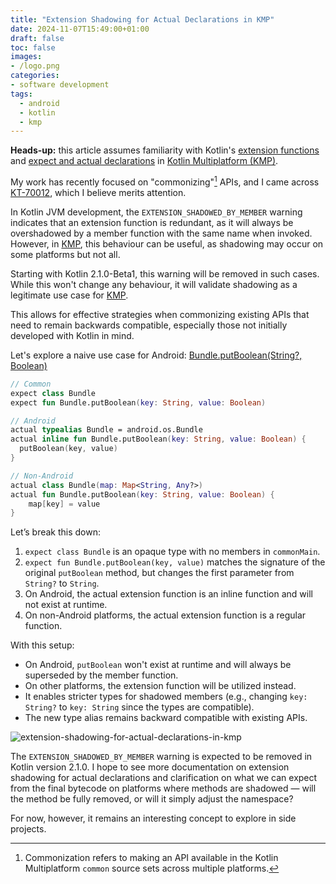 ```yaml
---
title: "Extension Shadowing for Actual Declarations in KMP"
date: 2024-11-07T15:49:00+01:00
draft: false
toc: false
images:
- /logo.png
categories:
- software development
tags:
  - android
  - kotlin
  - kmp
---
```


**Heads-up:** this article assumes familiarity with Kotlin's [extension functions](https://kotlinlang.org/docs/extensions.html) and [expect and actual declarations](https://kotlinlang.org/docs/multiplatform-expect-actual.html) in [Kotlin Multiplatform (KMP)](https://kotlinlang.org/docs/multiplatform.html).

My work has recently focused on "commonizing"[^1] APIs, and I came across [KT-70012](https://youtrack.jetbrains.com/issue/KT-70012/EXTENSIONSHADOWEDBYMEMBER-shouldnt-be-reported-for-actual-declarations), which I believe merits attention.

In Kotlin JVM development, the `EXTENSION_SHADOWED_BY_MEMBER` warning indicates that an extension function is redundant, as it will always be overshadowed by a member function with the same name when invoked. However, in [KMP](https://kotlinlang.org/docs/multiplatform.html), this behaviour can be useful, as shadowing may occur on some platforms but not all.

Starting with Kotlin 2.1.0-Beta1, this warning will be removed in such cases. While this won't change any behaviour, it will validate shadowing as a legitimate use case for [KMP](https://kotlinlang.org/docs/multiplatform.html).

This allows for effective strategies when commonizing existing APIs that need to remain backwards compatible, especially those not initially developed with Kotlin in mind.

Let's explore a naive use case for Android: [Bundle.putBoolean(String?, Boolean)](https://developer.android.com/reference/android/os/BaseBundle#putBoolean(java.lang.String,%20boolean))

```kotlin
// Common
expect class Bundle
expect fun Bundle.putBoolean(key: String, value: Boolean)

// Android
actual typealias Bundle = android.os.Bundle
actual inline fun Bundle.putBoolean(key: String, value: Boolean) {
  putBoolean(key, value)
}

// Non-Android
actual class Bundle(map: Map<String, Any?>)
actual fun Bundle.putBoolean(key: String, value: Boolean) {
    map[key] = value
}
```

Let’s break this down:

1. `expect class Bundle` is an opaque type with no members in `commonMain`.
2. `expect fun Bundle.putBoolean(key, value)` matches the signature of the original `putBoolean` method, but changes the first parameter from `String?` to `String`.
3. On Android, the actual extension function is an inline function and will not exist at runtime.
4. On non-Android platforms, the actual extension function is a regular function.

With this setup:

- On Android, `putBoolean` won't exist at runtime and will always be superseded by the member function.
- On other platforms, the extension function will be utilized instead.
- It enables stricter types for shadowed members (e.g., changing `key: String?` to `key: String` since the types are compatible).
- The new type alias remains backward compatible with existing APIs.

![extension-shadowing-for-actual-declarations-in-kmp](/images/extension-shadowing-for-actual-declarations-in-kmp.png)

The `EXTENSION_SHADOWED_BY_MEMBER` warning is expected to be removed in Kotlin version 2.1.0. I hope to see more documentation on extension shadowing for actual declarations and clarification on what we can expect from the final bytecode on platforms where methods are shadowed — will the method be fully removed, or will it simply adjust the namespace?

For now, however, it remains an interesting concept to explore in side projects.

[^1]: Commonization refers to making an API available in the Kotlin Multiplatform `common` source sets across multiple platforms.
